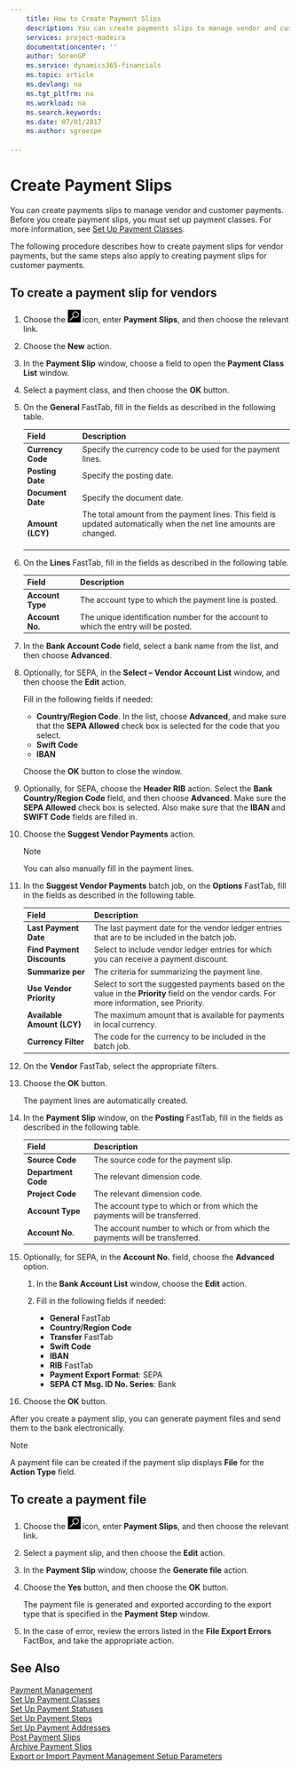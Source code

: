 ```yaml
---
    title: How to Create Payment Slips
    description: You can create payments slips to manage vendor and customer payments. Before you create payment slips, you must set up payment classes.
    services: project-madeira 
    documentationcenter: ''
    author: SorenGP
    ms.service: dynamics365-financials
    ms.topic: article
    ms.devlang: na
    ms.tgt_pltfrm: na
    ms.workload: na
    ms.search.keywords:
    ms.date: 07/01/2017
    ms.author: sgroespe

---
```

# Create Payment Slips
You can create payments slips to manage vendor and customer payments. Before you create payment slips, you must set up payment classes. For more information, see [Set Up Payment Classes](how-to-set-up-payment-classes.md).  

The following procedure describes how to create payment slips for vendor payments, but the same steps also apply to creating payment slips for customer payments.  

## To create a payment slip for vendors  
1.  Choose the ![Search for Page or Report](../../media/ui-search/search_small.png "Search for Page or Report icon") icon, enter **Payment Slips**, and then choose the relevant link.  
2.  Choose the **New** action.  
3.  In the **Payment Slip** window, choose a field to open the **Payment Class List** window.  
4.  Select a payment class, and then choose the **OK** button.  
5.  On the **General** FastTab, fill in the fields as described in the following table.  

    |Field|Description|  
    |---------------------------------|---------------------------------------|  
    |**Currency Code**|Specify the currency code to be used for the payment lines.|  
    |**Posting Date**|Specify the posting date.|  
    |**Document Date**|Specify the document date.|  
    |**Amount (LCY)**|The total amount from the payment lines. This field is updated automatically when the net line amounts are changed.<br /><br />|  

6.  On the **Lines** FastTab, fill in the fields as described in the following table.  

    |Field|Description|  
    |---------------------------------|---------------------------------------|  
    |**Account Type**|The account type to which the payment line is posted.|  
    |**Account No.**|The unique identification number for the account to which the entry will be posted.|  

7.  In the **Bank Account Code** field, select a bank name from the list, and then choose **Advanced**.  
8.  Optionally, for SEPA, in the **Select – Vendor Account List** window, and then choose the **Edit** action.  

    Fill in the following fields if needed:  

    - **Country/Region Code**. In the list, choose **Advanced**, and make sure that the **SEPA Allowed** check box is selected for the code that you select.  
    - **Swift Code**  
    - **IBAN**  

    Choose the **OK** button to close the window.  

9. Optionally, for SEPA, choose the **Header RIB** action. Select the **Bank Country/Region Code** field, and then choose **Advanced**. Make sure the **SEPA Allowed** check box is selected. Also make sure that the **IBAN** and **SWIFT Code** fields are filled in.  

10. Choose the **Suggest Vendor Payments** action.  

    > [!NOTE]  
    >  You can also manually fill in the payment lines.  

11. In the **Suggest Vendor Payments** batch job, on the **Options** FastTab, fill in the fields as described in the following table.  

    |Field|Description|  
    |---------------------------------|---------------------------------------|  
    |**Last Payment Date**|The last payment date for the vendor ledger entries that are to be included in the batch job.|  
    |**Find Payment Discounts**|Select to include vendor ledger entries for which you can receive a payment discount.|  
    |**Summarize per**|The criteria for summarizing the payment line.|  
    |**Use Vendor Priority**|Select to sort the suggested payments based on the value in the **Priority** field on the vendor cards. For more information, see Priority.|  
    |**Available Amount (LCY)**|The maximum amount that is available for payments in local currency.|  
    |**Currency Filter**|The code for the currency to be included in the batch job.|  

12. On the **Vendor** FastTab, select the appropriate filters.  
13. Choose the **OK** button.  

    The payment lines are automatically created.  

14. In the **Payment Slip** window, on the **Posting** FastTab, fill in the fields as described in the following table.  

    |Field|Description|  
    |---------------------------------|---------------------------------------|  
    |**Source Code**|The source code for the payment slip.|  
    |**Department Code**|The relevant dimension code.|  
    |**Project Code**|The relevant dimension code.|  
    |**Account Type**|The account type to which or from which the payments will be transferred.|  
    |**Account No.**|The account number to which or from which the payments will be transferred.|  

15. Optionally, for SEPA, in the **Account No.** field, choose the **Advanced** option.  

    1. In the **Bank Account List** window, choose the **Edit** action.  
    2. Fill in the following fields if needed:  

        - **General** FastTab  
        - **Country/Region Code**  
        - **Transfer**  FastTab  
        - **Swift Code**  
        - **IBAN**  
        - **RIB** FastTab  
        - **Payment Export Format**: SEPA  
        - **SEPA CT Msg. ID No. Series**: Bank  

16. Choose the **OK** button.  

After you create a payment slip, you can generate payment files and send them to the bank electronically.  

> [!NOTE]  
>  A payment file can be created if the payment slip displays **File** for the **Action Type** field.

## To create a payment file  

1.  Choose the ![Search for Page or Report](../../media/ui-search/search_small.png "Search for Page or Report icon") icon, enter **Payment Slips**, and then choose the relevant link.  
2.  Select a payment slip, and then choose the **Edit** action.  
3.  In the **Payment Slip** window, choose the **Generate file** action.  
4.  Choose the **Yes** button, and then choose the **OK** button.  

    The payment file is generated and exported according to the export type that is specified in the **Payment Step** window.  

5.  In the case of error, review the errors listed in the **File Export Errors** FactBox, and take the appropriate action.  

## See Also  
 [Payment Management](payment-management.md)   
 [Set Up Payment Classes](how-to-set-up-payment-classes.md)   
 [Set Up Payment Statuses](how-to-set-up-payment-statuses.md)   
 [Set Up Payment Steps](how-to-set-up-payment-steps.md)   
 [Set Up Payment Addresses](how-to-set-up-payment-addresses.md)   
 [Post Payment Slips](how-to-post-payment-slips.md)   
 [Archive Payment Slips](how-to-archive-payment-slips.md)   
 [Export or Import Payment Management Setup Parameters](how-to-export-or-import-payment-management-setup-parameters.md)
